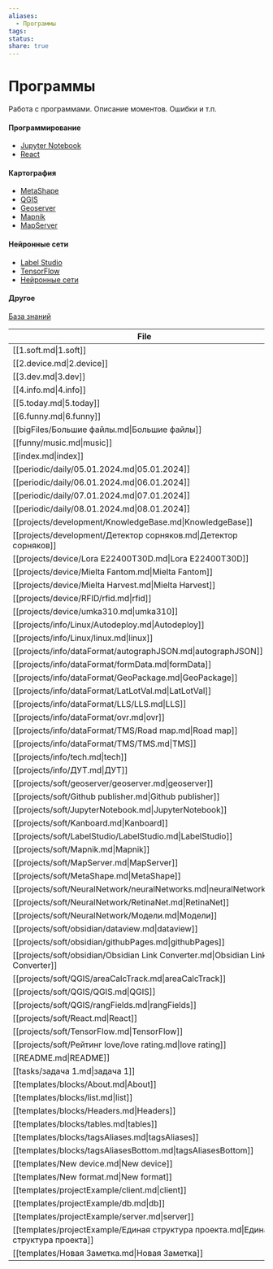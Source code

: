 ```yaml
---
aliases:
  - Программы
tags: 
status: 
share: true
---
```


# Программы
Работа с программами. Описание моментов. Ошибки и т.п.
#### Программирование
- [Jupyter Notebook](projects/soft/JupyterNotebook.md)
- [React](projects/soft/React.md)
#### Картография
- [MetaShape](projects/soft/MetaShape.md)
- [QGIS](projects/soft/QGIS/QGIS.md)
- [Geoserver](projects/soft/geoserver/geoserver.md)
- [Mapnik](projects/soft/Mapnik.md)
- [MapServer](projects/soft/MapServer.md)
#### Нейронные сети
- [Label Studio](projects/soft/LabelStudio/LabelStudio.md)
- [TensorFlow](projects/soft/TensorFlow.md)
- [Нейронные сети](projects/soft/NeuralNetwork/neuralNetworks.md)

#### Другое
[База знаний](projects/development/KnowledgeBase.md)


| File                                                                               |
| ---------------------------------------------------------------------------------- |
| [[1.soft.md\|1.soft]]                                                              |
| [[2.device.md\|2.device]]                                                          |
| [[3.dev.md\|3.dev]]                                                                |
| [[4.info.md\|4.info]]                                                              |
| [[5.today.md\|5.today]]                                                            |
| [[6.funny.md\|6.funny]]                                                            |
| [[bigFiles/Большие файлы.md\|Большие файлы]]                                       |
| [[funny/music.md\|music]]                                                          |
| [[index.md\|index]]                                                                |
| [[periodic/daily/05.01.2024.md\|05.01.2024]]                                       |
| [[periodic/daily/06.01.2024.md\|06.01.2024]]                                       |
| [[periodic/daily/07.01.2024.md\|07.01.2024]]                                       |
| [[periodic/daily/08.01.2024.md\|08.01.2024]]                                       |
| [[projects/development/KnowledgeBase.md\|KnowledgeBase]]                           |
| [[projects/development/Детектор сорняков.md\|Детектор сорняков]]                   |
| [[projects/device/Lora E22400T30D.md\|Lora E22400T30D]]                            |
| [[projects/device/Mielta Fantom.md\|Mielta Fantom]]                                |
| [[projects/device/Mielta Harvest.md\|Mielta Harvest]]                              |
| [[projects/device/RFID/rfid.md\|rfid]]                                             |
| [[projects/device/umka310.md\|umka310]]                                            |
| [[projects/info/Linux/Autodeploy.md\|Autodeploy]]                                  |
| [[projects/info/Linux/linux.md\|linux]]                                            |
| [[projects/info/dataFormat/autographJSON.md\|autographJSON]]                       |
| [[projects/info/dataFormat/formData.md\|formData]]                                 |
| [[projects/info/dataFormat/GeoPackage.md\|GeoPackage]]                             |
| [[projects/info/dataFormat/LatLotVal.md\|LatLotVal]]                               |
| [[projects/info/dataFormat/LLS/LLS.md\|LLS]]                                       |
| [[projects/info/dataFormat/ovr.md\|ovr]]                                           |
| [[projects/info/dataFormat/TMS/Road map.md\|Road map]]                             |
| [[projects/info/dataFormat/TMS/TMS.md\|TMS]]                                       |
| [[projects/info/tech.md\|tech]]                                                    |
| [[projects/info/ДУТ.md\|ДУТ]]                                                      |
| [[projects/soft/geoserver/geoserver.md\|geoserver]]                                |
| [[projects/soft/Github publisher.md\|Github publisher]]                            |
| [[projects/soft/JupyterNotebook.md\|JupyterNotebook]]                              |
| [[projects/soft/Kanboard.md\|Kanboard]]                                            |
| [[projects/soft/LabelStudio/LabelStudio.md\|LabelStudio]]                          |
| [[projects/soft/Mapnik.md\|Mapnik]]                                                |
| [[projects/soft/MapServer.md\|MapServer]]                                          |
| [[projects/soft/MetaShape.md\|MetaShape]]                                          |
| [[projects/soft/NeuralNetwork/neuralNetworks.md\|neuralNetworks]]                  |
| [[projects/soft/NeuralNetwork/RetinaNet.md\|RetinaNet]]                            |
| [[projects/soft/NeuralNetwork/Модели.md\|Модели]]                                  |
| [[projects/soft/obsidian/dataview.md\|dataview]]                                   |
| [[projects/soft/obsidian/githubPages.md\|githubPages]]                             |
| [[projects/soft/obsidian/Obsidian Link Converter.md\|Obsidian Link Converter]]     |
| [[projects/soft/QGIS/areaCalcTrack.md\|areaCalcTrack]]                             |
| [[projects/soft/QGIS/QGIS.md\|QGIS]]                                               |
| [[projects/soft/QGIS/rangFields.md\|rangFields]]                                   |
| [[projects/soft/React.md\|React]]                                                  |
| [[projects/soft/TensorFlow.md\|TensorFlow]]                                        |
| [[projects/soft/Рейтинг love/love rating.md\|love rating]]                         |
| [[README.md\|README]]                                                              |
| [[tasks/задача 1.md\|задача 1]]                                                    |
| [[templates/blocks/About.md\|About]]                                               |
| [[templates/blocks/list.md\|list]]                                                 |
| [[templates/blocks/Headers.md\|Headers]]                                           |
| [[templates/blocks/tables.md\|tables]]                                             |
| [[templates/blocks/tagsAliases.md\|tagsAliases]]                                   |
| [[templates/blocks/tagsAliasesBottom.md\|tagsAliasesBottom]]                       |
| [[templates/New device.md\|New device]]                                            |
| [[templates/New format.md\|New format]]                                            |
| [[templates/projectExample/client.md\|client]]                                     |
| [[templates/projectExample/db.md\|db]]                                             |
| [[templates/projectExample/server.md\|server]]                                     |
| [[templates/projectExample/Единая структура проекта.md\|Единая структура проекта]] |
| [[templates/Новая Заметка.md\|Новая Заметка]]                                      |
